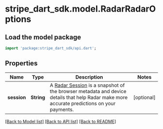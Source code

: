 # stripe_dart_sdk.model.RadarRadarOptions

## Load the model package
```dart
import 'package:stripe_dart_sdk/api.dart';
```

## Properties
Name | Type | Description | Notes
------------ | ------------- | ------------- | -------------
**session** | **String** | A [Radar Session](https://stripe.com/docs/radar/radar-session) is a snapshot of the browser metadata and device details that help Radar make more accurate predictions on your payments. | [optional] 

[[Back to Model list]](../README.md#documentation-for-models) [[Back to API list]](../README.md#documentation-for-api-endpoints) [[Back to README]](../README.md)


